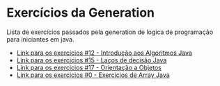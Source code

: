 # Exercícios da Generation

Lista de exercícios passados pela generation de logica de programação para iniciantes em java.

* [Link para os exercicios #12 - Introdução aos Algoritmos Java](https://drive.google.com/file/d/1t2Dyo0AQ5_t4t2XQSE1PksxIrA4i9gL7/view?usp=sharing)
* [Link para os exercicios #15 - Laços de decisão Java](https://drive.google.com/file/d/1nL_pHQMW-CUIXigu-MgSnAva4MuHs7zB/view?usp=sharing)
* [Link para os exercicios #17 - Orientação a Objetos](https://drive.google.com/file/d/1ttlBZ_hDosia1_IH0UjixFPjwJqv6Bgs/view?usp=sharing)
* [Link para os exercicios #0 - Exercícios de Array Java](https://docs.google.com/document/d/1FY9kK_i72S_GCuTR4jpo1YeFSTmE-qYr/edit?usp=sharing&ouid=116525036918780817610&rtpof=true&sd=true)